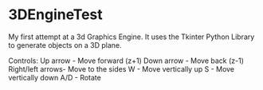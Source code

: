 # 3DEngineTest
My first attempt at a 3d Graphics Engine.
It uses the Tkinter Python Library to generate objects on a 3D plane.

Controls:
Up arrow - Move forward (z+1)
Down arrow - Move back (z-1)
Right/left arrows- Move to the sides
W - Move vertically up
S - Move vertically down
A/D - Rotate
